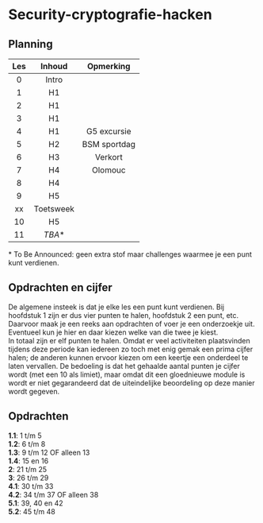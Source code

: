 # Security-cryptografie-hacken

## Planning
|Les |Inhoud |Opmerking |
|:--:|:-----:|:--------:|
|0   |Intro  |          |
|1   |H1     |          |
|2   |H1     |          |
|3   |H1     |          |
|4   |H1     |G5 excursie|
|5   |H2     |BSM sportdag|
|6   |H3     |Verkort   |
|7   |H4     |Olomouc   |
|8   |H4     |          |
|9   |H5     |          |
|xx  |Toetsweek|        |
|10  |H5     |          |
|11  |*TBA*\*|          |

\* To Be Announced: geen extra stof maar challenges waarmee je een punt kunt verdienen.

## Opdrachten en cijfer
De algemene insteek is dat je elke les een punt kunt verdienen. Bij hoofdstuk 1 zijn er dus vier punten te halen, hoofdstuk 2 een punt, etc.  
Daarvoor maak je een reeks aan opdrachten of voer je een onderzoekje uit. Eventueel kun je hier en daar kiezen welke van die twee je kiest.  
In totaal zijn er elf punten te halen. Omdat er veel activiteiten plaatsvinden tijdens deze periode kan iedereen zo toch met enig gemak een prima cijfer halen; de anderen kunnen ervoor kiezen om een keertje een onderdeel te laten vervallen. De bedoeling is dat het gehaalde aantal punten je cijfer wordt (met een 10 als limiet), maar omdat dit een gloednieuwe module is wordt er niet gegarandeerd dat de uiteindelijke beoordeling op deze manier wordt gegeven.

## Opdrachten
**1.1**: 1 t/m 5  
**1.2**: 6 t/m 8  
**1.3**: 9 t/m 12 OF alleen 13  
**1.4**: 15 en 16  
**2**: 21 t/m 25  
**3**: 26 t/m 29  
**4.1**: 30 t/m 33  
**4.2**: 34 t/m 37 OF alleen 38  
**5.1**: 39, 40 en 42  
**5.2**: 45 t/m 48  
